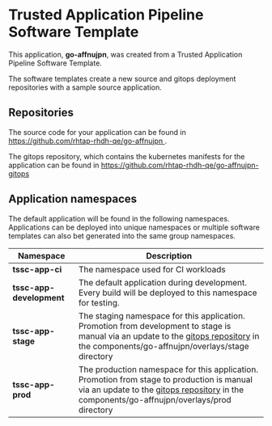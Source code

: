 # Trusted Application Pipeline Software Template

This application, **go-affnujpn**, was created from a Trusted Application Pipeline Software Template.

The software templates create a new source and gitops deployment repositories with a sample source application. 

## Repositories

The source code for your application can be found in [https://github.com/rhtap-rhdh-qe/go-affnujpn ](https://github.com/rhtap-rhdh-qe/go-affnujpn ).
 
The gitops repository, which contains the kubernetes manifests for the application can be found in 
[https://github.com/rhtap-rhdh-qe/go-affnujpn-gitops ](https://github.com/rhtap-rhdh-qe/go-affnujpn-gitops ) 

## Application namespaces 

The default application will be found in the following namespaces. Applications can be deployed into unique namespaces or multiple software templates can also bet generated into the same group namespaces.  

|  Namespace   |  Description   |  
| -------- | -------- |
| **tssc-app-ci** | The namespace used for CI workloads |
| **tssc-app-development** | The default application during development. Every build will be deployed to this namespace for testing. |
| **tssc-app-stage** | The staging namespace for this application. Promotion from development to stage is manual via an update to the [gitops repository](https://github.com/rhtap-rhdh-qe/go-affnujpn-gitops ) in the components/go-affnujpn/overlays/stage directory |
| **tssc-app-prod** | The production namespace for this application. Promotion from stage to production is manual via an update to the [gitops repository](https://github.com/rhtap-rhdh-qe/go-affnujpn-gitops ) in the components/go-affnujpn/overlays/prod directory |
